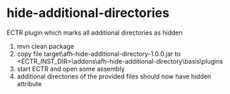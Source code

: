 # hide-additional-directories

ECTR plugin which marks all additional directories as hidden

1. mvn clean package
2. copy file target\afh-hide-additional-directory-1.0.0.jar to <ECTR_INST_DIR>\addons\afh-hide-additional-directory\basis\plugins
3. start ECTR and open some assembly 
4. additional directories of the provided files should now have hidden attribute
